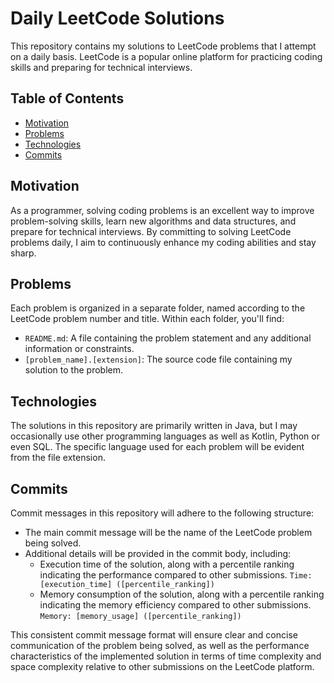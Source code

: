 # Daily LeetCode Solutions

This repository contains my solutions to LeetCode problems that I attempt on a daily basis. LeetCode is a popular online platform for practicing coding skills and preparing for technical interviews.

## Table of Contents

- [Motivation](#motivation)
- [Problems](#problems)
- [Technologies](#technologies)
- [Commits](#commits)

## Motivation

As a programmer, solving coding problems is an excellent way to improve problem-solving skills, learn new algorithms and data structures, and prepare for technical interviews. By committing to solving LeetCode problems daily, I aim to continuously enhance my coding abilities and stay sharp.

## Problems

Each problem is organized in a separate folder, named according to the LeetCode problem number and title. Within each folder, you'll find:

- `README.md`: A file containing the problem statement and any additional information or constraints.
- `[problem_name].[extension]`: The source code file containing my solution to the problem.

## Technologies

The solutions in this repository are primarily written in Java, but I may occasionally use other programming languages as well as Kotlin, Python or even SQL. The specific language used for each problem will be evident from the file extension.

## Commits
Commit messages in this repository will adhere to the following structure:

- The main commit message will be the name of the LeetCode problem being solved.
- Additional details will be provided in the commit body, including:
  - Execution time of the solution, along with a percentile ranking indicating the performance compared to other submissions.
  `Time: [execution_time] ([percentile_ranking])`
  - Memory consumption of the solution, along with a percentile ranking indicating the memory efficiency compared to other submissions.
  `Memory: [memory_usage] ([percentile_ranking])`

This consistent commit message format will ensure clear and concise communication of the problem being solved, as well as the performance characteristics of the implemented solution in terms of time complexity and space complexity relative to other submissions on the LeetCode platform.
